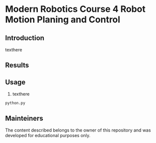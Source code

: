 # Modern Robotics Course 4 Robot Motion Planing and Control

## Introduction

texthere

## Results


## Usage

1. texthere
```
python.py
```

## Mainteiners

The content described belongs to the owner of this repository and was developed for educational purposes only. 
